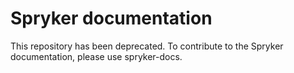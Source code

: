 # Spryker documentation


This repository has been deprecated. To contribute to the Spryker documentation, please use spryker-docs.
